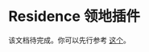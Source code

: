# Residence 领地插件

该文档待完成。你可以先行参考 [这个](https://github.com/Zrips/Residence/wiki/Creating,-Protecting-and-Modifying)。
